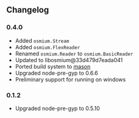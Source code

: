 ## Changelog

### 0.4.0

 - Added `osmium.Stream`
 - Added `osmium.FlexReader`
 - Renamed `osmium.Reader` to `osmium.BasicReader`
 - Updated to libosmium@33d479d7eada041
 - Ported build system to [mason](https://github.com/mapbox/mason)
 - Upgraded node-pre-gyp to 0.6.6
 - Preliminary support for running on windows

### 0.1.2

 - Upgraded node-pre-gyp to 0.5.10


